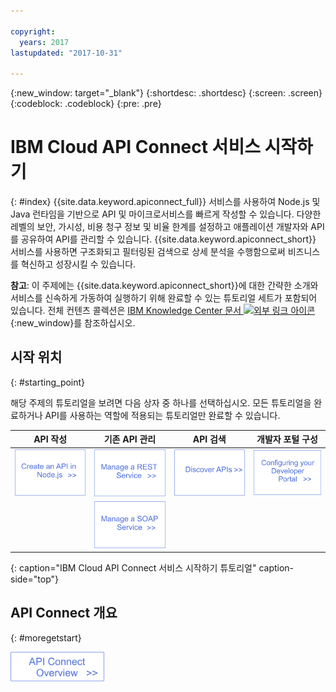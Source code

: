 ```yaml
---

copyright:
  years: 2017
lastupdated: "2017-10-31"

---
```



{:new_window: target="_blank"}
{:shortdesc: .shortdesc}
{:screen: .screen}
{:codeblock: .codeblock}
{:pre: .pre}

# IBM Cloud API Connect 서비스 시작하기
{: #index}
{{site.data.keyword.apiconnect_full}}
서비스를 사용하여 Node.js 및 Java 런타임을 기반으로 API 및 마이크로서비스를 빠르게 작성할 수 있습니다. 다양한 레벨의 보안, 가시성, 비용 청구 정보 및 비율 한계를 설정하고 애플레이션 개발자와 API를 공유하여 API를 관리할 수 있습니다. {{site.data.keyword.apiconnect_short}} 서비스를 사용하면 구조화되고 필터링된 검색으로 상세 분석을 수행함으로써 비즈니스를 혁신하고 성장시킬 수 있습니다.

**참고**: 이 주제에는 {{site.data.keyword.apiconnect_short}}에 대한 간략한 소개와 서비스를 신속하게 가동하여 실행하기 위해 완료할 수 있는 튜토리얼 세트가 포함되어 있습니다. 전체 컨텐츠 콜렉션은 [IBM Knowledge Center 문서 ![외부 링크 아이콘](../../icons/launch-glyph.svg "외부 링크 아이콘")](https://www.ibm.com/support/knowledgecenter/SSFS6T/mapfiles/getting_started_bluemix.html){:new_window}를 참조하십시오.

## 시작 위치
{: #starting_point}

해당 주제의 튜토리얼을 보려면 다음 상자 중 하나를 선택하십시오.  모든 튜토리얼을 완료하거나 API를 사용하는 역할에 적용되는 튜토리얼만 완료할 수 있습니다.

|API 작성 |기존 API 관리 |API 검색 |개발자 포털 구성 | 
|---------------|------------------------|---------------|-----------------|
| <a href="tutorials/tut_create_api_node.html"> <img src="/images/art_create_api_node.png" width="200" alt="Node.js로 API 작성" /></a> | <a href="tutorials/tut_rest_landing.html"><img src="/images/art_manage_rest_service.png" width="200" alt="REST 서비스 관리" /></a> | <a href="tutorials/tut_discover_apis.html"> <img src="/images/art_discover_apis.png" width="200" alt="API 검색" /></a> | <a href="tutorials/tut_config_dev_portal.html"> <img src="/images/art_configure_dev_portal.png" width="200" alt="개발자 포털 구성" /></a> | 
| | <a href="tutorials/tut_manage_soap_api.html"> <img src="/images/art_manage_soap_service.png" width="200" alt="SOAP 서비스 관리" /></a> | | |
{: caption="IBM Cloud API Connect 서비스 시작하기 튜토리얼" caption-side="top"}

## API Connect 개요
{: #moregetstart}

<a href="apic_overview.html"> <img src="/images/art_apic_overview.png" width="150" alt="API Connect의 개요 자료에 대한 링크."></a>





